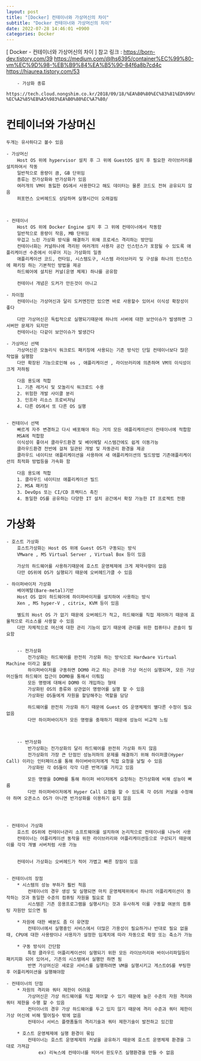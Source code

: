 ```yaml
---
layout: post
title: "[Docker] 컨테이너와 가상머신의 차이"
subtitle: "Docker 컨테이너와 가상머신의 차이"
date: 2022-07-28 14:46:01 +0900
categories: Docker
---
```

[ Docker - 컨테이너와 가상머신의 차이 ]
	참고 링크  : 
		https://born-dev.tistory.com/39
		https://medium.com/@lhs6395/container%EC%99%80-vm%EC%9D%98-%EB%B9%84%EA%B5%90-84f6a8b7cd4c
		https://hiaurea.tistory.com/53

		- 가상화 종류
			https://tech.cloud.nongshim.co.kr/2018/09/18/%EA%B0%80%EC%83%81%ED%99%94%EC%9D%98-%EC%A2%85%EB%A5%983%EA%B0%80%EC%A7%80/
			

# 컨테이너와 가상머신
	두개는 유사하다고 볼수 있음
	
	- 가상머신
		Host OS 위에 hypervisor 설치 후 그 위에 GuestOS 설치 후 필요한 라이브러리를 설치하여서 작동
		일반적으로 용량이 큼, GB 단위임
		종류는 전가상화와 반가상화가 있음
		여러개의 VM이 동잃한 OS에서 사용한다고 해도 데이터는 물론 코드도 전혀 공유되지 않음
		퍼포먼스 오버헤드도 상담하며 실행시간이 오래걸림

		

	- 컨테이너
		Host OS 위에 Docker Engine 설치 후 그 위에 컨테이너에서 작동함
		일반적으로 용량이 작음, MB 단위임
		무겁고 느린 가상화 방식을 해결하기 위해 프로세스 격리하는 방안임
		컨테이너화는 커널하나에 격리된 여러개의 사용자 공간 인스턴스가 포함될 수 있도록 애플리케이션 수준에서 이루어 지는 가상화의 일종
		애플리케이션 코드, 런타임, 시스템도구, 시스템 라이브러리 및 구성을 하나의 인스턴스에 패키징 하는 기본적인 방법을 제공
		하드웨어에 설치된 커널(운영 체제) 하나를 공유함
		
		컨테이너 개념은 도커가 만든것이 아니고

	- 차이점
		컨테이너는 가상머신과 달리 도커엔진만 있으면 바로 사용할수 있어서 이식성 확장성이 좋다

		다만 가상머신은 독립적으로 실행되기때문에 하나의 서버에 대한 보안이슈가 발생하면 그 서버만 문제가 되지만
		컨테이너는 다같이 보안이슈가 발생간다
	
	- 가상머신 선택
		가상머신은 모놀리식 워크로드 패키징에 사용되는 기존 방식인 단일 컨테이너보다 많은 작업을 실행함
		다만 확장된 기능으로인해 os , 애플리케이션 , 라이브러리에 의존하며 VM의 이식성이 크게 저하됨
		
		다음 용도에 적합
		1. 기존 레거시 및 모놀리식 워크로드 수용
		2. 위험한 개발 사이클 분리
		3. 인프라 리소스 프로비저닝
		4. 다른 OS에서 또 다른 OS 실행


	- 컨테이너 선택
		빠르게 자주 변경하고 다시 배포해야 하는 거의 모든 애플리케이션이 컨테이너에 적합함
		MSA에 적합함
		이식성이 좋아서 클라우드환경 및 베어메탈 시스템간에도 쉽게 이동가능
		클라우드환경 전반에 걸쳐 일관된 개발 및 자동관리 환경을 제공
		클라우드 네이티브 애플리케이션을 사용하여 새 애플리케이션의 빌드방법 기존애플리케이션의 최적화 방법등을 가속화 함

		다음 용도에 적합
		1. 클라우드 네이티브 애플리케이션 빌드
		2. MSA 패키징
		3. DevOps 또는 CI/CD 프랙티스 촉진
		4. 동일한 OS를 공유하는 다양한 IT 설치 공간에서 확장 가능한 IT 프로젝트 전환

	



# 가상화

	- 호스트 가상화
		호스트가상화는 Host OS 위에 Guest OS가 구동되는 방식
		VMware , MS Virtual Server , Virtual Box 등이 있음
		
		가상의 하드웨어를 사용하기때문에 호스트 운영체제에 크게 제약사항이 없음
		다만 OS위에 OS가 실행되기 때문에 오버헤드가클 수 있음

	- 하이퍼바이저 가상화 
		베어메탈(Bare-metal)기반
		Host OS 없이 하드웨어에 하이퍼바이저를 설치하여 사용하는 방식
		Xen , MS hyper-V , citrix, KVM 등이 있음

		별도의 Host OS 가 없기 때문에 오버헤드가 적고, 하드웨어를 직접 제어하기 때문에 효율적으로 리소스를 사용할 수 있음
		다만 자체적으로 머신에 대한 관리 기능이 없기 때문에 관리를 위한 컴퓨터나 콘솔이 필요함


		-- 전가상화
			전가상화는 하드웨어를 완전히 가상화 하는 방식으로 Hardware Virtual Machine 이라고 불림
			하이퍼바이저를 구동하면 DOM0 라고 하는 관리용 가상 머신이 실행되며, 모든 가상머신들의 하드웨어 접근이 DOM0을 통해서 이뤄짐
			모든 명령에 대해서 DOM0 이 개입하는 형태
			가상화된 OS의 종류와 상관없이 명령어를 실행 할 수 있음
			가상화된 OS들에게 자원을 할당해주는 역할을 담당
			
			하드웨어를 완전히 가상화 하기 때문에 Guest OS 운영체제의 별다른 수정이 필요 없음
			다만 하이퍼바이저가 모든 명령을 중재하기 때문에 성능이 비교적 느림



		-- 반가상화
			반가상화는 전가상화의 달리 하드웨어를 완전히 가상화 하지 않음
			전가상화의 가장 큰 단점인 성능저하의 문제를 해결하기 위해 하이퍼콜(Hyper Call) 이라는 인터페이스를 통해 하이버바이저에게 직접 요청을 날릴 수 있음
			가상화된 각 OS들이 각각 다른 번역기를 가지고 있음

			모든 명령을 DOM0를 통해 하이퍼 바이저에게 요청하는 전가상화에 비해 성능이 빠름
			다만 하이퍼바이저에게 Hyper Call 요청을 할 수 있도록 각 OS의 커널을 수정해야 하며 오픈소스 OS가 아니면 반가상화를 이용하기 쉽지 않음


	

	- 컨테이너 가상화
		호스트 OS위에 컨테이너관리 소프트웨어를 설치하여 논리적으로 컨테이너를 나누어 사용
		컨테이너는 어플리케이션 동작을 위한 라이브러리와 어플리케이션등으로 구성되기 때문에 이를 각각 개별 서버처럼 사용 가능
		
				
		컨테이너 가상화는 오버헤드가 적어 가볍고 빠른 장점이 있음

	
	- 컨테이너의 장점
		* 시스템의 성능 부하가 훨씬 적음
			컨테이너의 경우 생성 및 실행되면 마치 운영체제위에서 하나의 어플리케이션이 동작하는 것과 동일한 수준의 컴퓨팅 자원을 필요로 함
			시스템은 기존 응용프로그램을 실행시키는 것과 유사하게 이를 구동할 여분의 컴퓨팅 자원만 있으면 됨

		* 자원에 대한 배분도 좀 더 유연함
			컨테이너에서 실행중인 서비스에서 더많은 가용성이 필요하거나 반대로 필요 없을 때, CPU에 대한 사용량이나 사용자가 설정한 임계치에 따라 자동으로 확장 또는 축소가 가능

		* 구동 방식이 간단함
			특정 클라우드 어플리케이션이 실행되기 위한 모든 라이브러리와 바이너리파일등이 패키지화 되어 있어서, 기존의 시스템에서 실행만 하면 됨
			반면 가상머신은 새로운 서비스를 실행하려면 VM을 실행시키고 게스트OS를 부팅한 후 어플리케이션을 실행해야함

	- 컨테이너의 단점
		* 자원의 격리와 쿼터 제한이 어려움
			가상머신은 가상 하드웨어를 직접 제어할 수 있기 때문에 높은 수준의 자원 격리와 쿼터 제한을 수행 할 수 있음
			컨터이너의 경우 가상 하드웨어를 두고 있지 않기 때문에 격리 수준과 쿼터 제한이 가상 머신에 비해 떨어질수 밖에 없음
			컨테이너 서비스 플랫폼들의 격리기술과 쿼터 제한기술이 발전하고 있긴함

		* 호스트 운영체제에 실행 환경이 묶임
			컨테이너는 호스트 운영체제의 커널을 공유하기 때문에 호스트 운영체제 환경을 그대로 가져감
				ex) 리눅스에 컨테이너를 띄어서 윈도우즈 실행환경을 만들 수 없음
			




